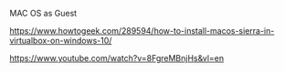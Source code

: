 
MAC OS as Guest

https://www.howtogeek.com/289594/how-to-install-macos-sierra-in-virtualbox-on-windows-10/

https://www.youtube.com/watch?v=8FgreMBnjHs&vl=en



